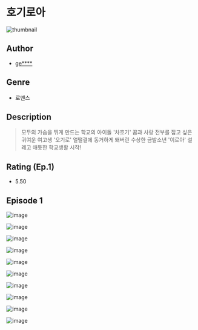 # 호기로아
![thumbnail](https://image-comic.pstatic.net/user_contents_data/challenge_comic/2023/05/25/327612/upload_4063484237074477624_480x623.jpeg)

## Author
- [ge****](https://comic.naver.com/artistTitle?id=327612)

## Genre
- 로맨스

## Description
> 모두의 가슴을 뛰게 만드는 학교의 아이돌 '차호기' 꿈과 사랑 전부를 잡고 싶은 귀여운 여고생 '오기로' 얼떨결에 동거하게 돼버린 수상한 금발소년 '이로아' 설레고 애틋한 학교생활 시작!


## Rating (Ep.1)
- 5.50

## Episode 1
![image](https://image-comic.pstatic.net/user_contents_data/challenge_comic/2023/05/25/327612/upload_3559306284664107875.jpeg)

![image](https://image-comic.pstatic.net/user_contents_data/challenge_comic/2023/05/25/327612/upload_4134922599051453286.jpeg)

![image](https://image-comic.pstatic.net/user_contents_data/challenge_comic/2023/05/25/327612/upload_3762303812970439985.jpeg)

![image](https://image-comic.pstatic.net/user_contents_data/challenge_comic/2023/05/25/327612/upload_7089900777123439417.jpeg)

![image](https://image-comic.pstatic.net/user_contents_data/challenge_comic/2023/05/25/327612/upload_3991143878697234480.jpeg)

![image](https://image-comic.pstatic.net/user_contents_data/challenge_comic/2023/05/25/327612/upload_4123102858447958839.jpeg)

![image](https://image-comic.pstatic.net/user_contents_data/challenge_comic/2023/05/25/327612/upload_3631081313491379298.jpeg)

![image](https://image-comic.pstatic.net/user_contents_data/challenge_comic/2023/05/25/327612/upload_3559589946469857585.jpeg)

![image](https://image-comic.pstatic.net/user_contents_data/challenge_comic/2023/05/25/327612/upload_3762253231140790628.jpeg)

![image](https://image-comic.pstatic.net/user_contents_data/challenge_comic/2023/05/25/327612/upload_7018405032738709859.jpeg)
